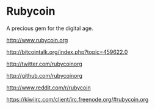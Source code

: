 Rubycoin
========

A precious gem for the digital age.

http://www.rubycoin.org

http://bitcointalk.org/index.php?topic=459622.0

http://twitter.com/rubycoinorg

http://github.com/rubycoinorg

http://www.reddit.com/r/rubycoin

https://kiwiirc.com/client/irc.freenode.org/#rubycoin.org
